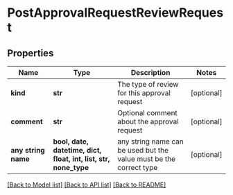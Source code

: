 # PostApprovalRequestReviewRequest


## Properties
Name | Type | Description | Notes
------------ | ------------- | ------------- | -------------
**kind** | **str** | The type of review for this approval request | [optional] 
**comment** | **str** | Optional comment about the approval request | [optional] 
**any string name** | **bool, date, datetime, dict, float, int, list, str, none_type** | any string name can be used but the value must be the correct type | [optional]

[[Back to Model list]](../README.md#documentation-for-models) [[Back to API list]](../README.md#documentation-for-api-endpoints) [[Back to README]](../README.md)


